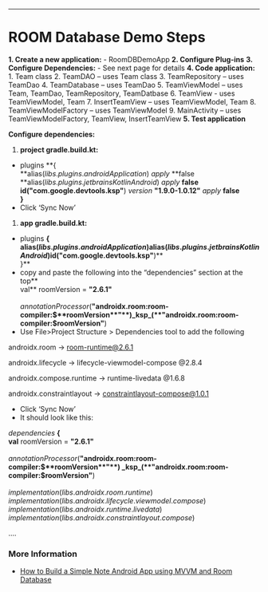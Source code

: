 -----------------------------------------------------------------------------
# ROOM Database Demo Steps

**1. Create a new application:**
    - RoomDBDemoApp
**2. Configure Plug-ins**
**3. Configure Dependencies:**
    - See next page for details
**4. Code application:**
    1. Team class
    2. TeamDAO – uses Team class
    3. TeamRepository – uses TeamDao
    4. TeamDatabase – uses TeamDao
    5. TeamViewModel – uses Team, TeamDao, TeamRepository, TeamDatbase
    6. TeamView - uses TeamViewModel, Team
    7. InsertTeamView – uses TeamViewModel, Team
    8. TeamViewModelFactory – uses TeamViewModel
    9. MainActivity – uses TeamViewModelFactory, TeamView, InsertTeamView
**5. Test application**

**Configure dependencies:**

1. **project gradle.build.kt:**

- plugins **{  
    **alias(_libs_._plugins_._androidApplication_) _apply_ **false  
    **alias(_libs_._plugins_._jetbrainsKotlinAndroid_) _apply_ **false  
    **id(**"com.google.devtools.ksp"**) _version_ **"1.9.0-1.0.12"** _apply_ **false  
    }**
- Click ‘Sync Now’

1. **app gradle.build.kt:**

- plugins **{  
    **alias(_libs_._plugins_._androidApplication_)alias(_libs_._plugins_._jetbrainsKotlinAndroid_)id(**"com.google.devtools.ksp"**)**  
    }**
- copy and paste the following into the “dependencies” section at the top**<br/>val** roomVersion = **"2.6.1"  
    <br/>**_annotationProcessor_(**"androidx.room:room-compiler:$**roomVersion**"**)_ksp_(**"androidx.room:room-compiler:$**roomVersion**"**)
- Use File>Project Structure > Dependencies tool to add the following

androidx.room -> room-runtime@2.6.1

androidx.lifecycle -> lifecycle-viewmodel-compose @2.8.4

androidx.compose.runtime -> runtime-livedata @1.6.8

androidx.constraintlayout -> constraintlayout-compose@1.0.1

- Click ‘Sync Now’
- It should look like this:

_dependencies_ **{**  
**val** roomVersion = **"2.6.1"**  
<br/>_annotationProcessor_(**"androidx.room:room-compiler:$**roomVersion**"**)  
_ksp_(**"androidx.room:room-compiler:$**roomVersion**"**)  
<br/>_implementation_(_libs_._androidx_._room_._runtime_)  
_implementation_(_libs_._androidx_._lifecycle_._viewmodel_._compose_)  
_implementation_(_libs_._androidx_._runtime_._livedata_)  
_implementation_(_libs_._androidx_._constraintlayout_._compose_)

....

### More Information
- [How to Build a Simple Note Android App using MVVM and Room Database](https://www.geeksforgeeks.org/how-to-build-a-simple-note-android-app-using-mvvm-and-room-database/)
